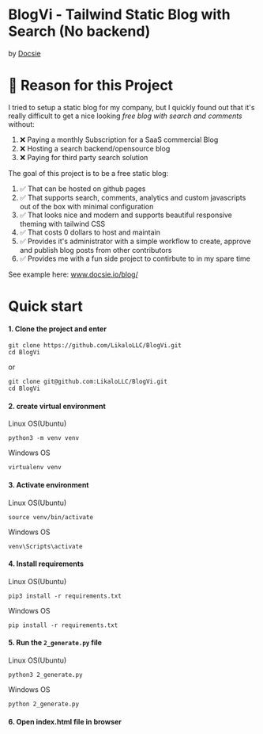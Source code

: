 # BlogVi - Tailwind Static Blog with Search (No backend)
 by [Docsie](https://www.docsie.io)
 
# 👋 Reason for this Project

I tried to setup a static blog for my company, but I quickly found out that it's really difficult to get a nice looking *free blog with search and comments* without:
1. ❌ Paying a monthly Subscription for a SaaS commercial Blog
2. ❌ Hosting a search backend/opensource blog
3. ❌ Paying for third party search solution

The goal of this project is to be a free static blog:
1.  ✅ That can be hosted on github pages
2.  ✅ That supports search, comments, analytics and custom javascripts out of the box with minimal configuration
3.  ✅ That looks nice and modern and supports beautiful responsive theming with tailwind CSS
4.  ✅ That costs 0 dollars to host and maintain
5.  ✅ Provides it's administrator with a simple workflow to create, approve and publish blog posts from other contributors
6.  ✅ Provides me with a fun side project to contirbute to in my spare time

See example here: www.docsie.io/blog/

# Quick start

#### 1. Clone the project and enter


    git clone https://github.com/LikaloLLC/BlogVi.git
    cd BlogVi


or

    git clone git@github.com:LikaloLLC/BlogVi.git
    cd BlogVi

#### 2. create virtual environment


Linux OS(Ubuntu)


    python3 -m venv venv


Windows OS

    virtualenv venv

#### 3. Activate environment

Linux OS(Ubuntu)

    source venv/bin/activate

Windows OS

    venv\Scripts\activate

#### 4. Install requirements

Linux OS(Ubuntu)

    pip3 install -r requirements.txt

Windows OS

    pip install -r requirements.txt

#### 5. Run the `2_generate.py` file

Linux OS(Ubuntu)

    python3 2_generate.py

Windows OS

    python 2_generate.py

#### 6. Open index.html file in browser

